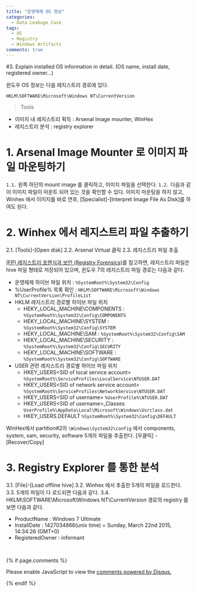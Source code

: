 ```yaml
---
title: "운영체제 OS 정보"
categories:
  - Data Leakage Case
tags:
  - OS
  - Registry
  - Windows Artifacts
comments: true
---
```


#3. Explain installed OS information in detail. (OS name, install date, registered owner…)

윈도우 OS 정보는 다음 레지스트리 경로에 있다.
```
HKLM\SOFTWARE\Microsoft\Windows NT\CurrentVersion
```

> Tools
- 이미지 내 레지스트리 획득 : Arsenal Image mounter, WinHex 
- 레지스트리 분석 : registry explorer

# 1. Arsenal Image Mounter 로 이미지 파일 마운팅하기
`1.1.` 왼쪽 하단의 mount image 를 클릭하고, 이미지 파일을 선택한다.
`1.2.` 다음과 같이 이미지 파일이 마운트 되어 있는 것을 확인할 수 있다.
이미지 마운팅을 하지 않고, Winhex 에서 이미지를 바로 연후, [Specialist]-[Interpret Image File As Disk]를 하여도 된다.

# 2. Winhex 에서 레지스트리 파일 추출하기
2.1. [Tools]-[Open disk]
2.2. Arsenal Virtual 클릭
2.3. 레지스트리 파일 추출

[(FP) 레지스트리 포렌식과 보안 (Registry Forensics)](https://github.com/proneer/Slides/tree/master/Windows)를 참고하면, 레지스트리 파일은 hive 파일 형태로 저장되어 있으며, 윈도우 7의 레지스트리 파일 경로는 다음과 같다.

- 운영체제 하이브 파일 위치 : `%SystemRoot%\System32\Config`
- %UserProfile% 목록 확인 : `HKLM\SOFTWARE\Microsoft\Windows NT\CurrentVersion\ProfileList`
- HKLM 레지스트리 경로별 하이브 파일 위치
  - HEKY_LOCAL_MACHINE\COMPONENTS : `%SystemRoot%\System32\Config\COMPONENTS`
  - HEKY_LOCAL_MACHINE\SYSTEM : `%SystemRoot%\System32\Config\SYSTEM`
  - HEKY_LOCAL_MACHINE\SAM : `%SystemRoot%\System32\Config\SAM`
  - HEKY_LOCAL_MACHINE\SECURITY : `%SystemRoot%\System32\Config\SECURITY`
  - HEKY_LOCAL_MACHINE\SOFTWARE : `%SystemRoot%\System32\Config\SOFTWARE`
- USER 관련 레지스트리 경로별 하이브 파일 위치
  - HKEY_USERS\<SID of local service account> `%SystemRoot%\ServiceProfiles\LocalService\NTUSER.DAT`
  - HKEY_USERS\<SID of network service account> `%SystemRoot%\ServiceProfiles\NetworkService\NTUSER.DAT`
  - HKEY_USERS\<SID of username> `%UserProfile%\NTUSER.DAT`
  - HKEY_USERS\<SID of username>_Classes `UserProfile%\AppData\Local\Microsoft\Windows\Usrclass.dat`
  - HKEY_USERS\.DEFAULT `%SystemRoot%\System32\Config\DEFAULT`

WinHex에서 partition#2의 `\Windows\System32\config` 에서 components, system, sam, security, software 5개의 파일을 추출한다.
[우클릭] - [Recover/Copy]

# 3. Registry Explorer 를 통한 분석
3.1. [File]-[Load offline hive]
3.2. Winhex 에서 추출한 5개의 파일을 로드한다.
3.3. 5개의 파일이 다 로드되면 다음과 같다.
3.4. HKLM\SOFTWARE\Microsoft\Windows NT\CurrentVersion 경로의 registry 를 보면 다음과 같다.
- ProductName : Windows 7 Ultimate
- InstallDate : 1427034866(unix time) = Sunday, March 22nd 2015, 14:34:26 (GMT+0)
- RegisteredOwner : informant



<br>

{% if page.comments %}

<div id="disqus_thread"></div>
<script>

/**
*  RECOMMENDED CONFIGURATION VARIABLES: EDIT AND UNCOMMENT THE SECTION BELOW TO INSERT DYNAMIC VALUES FROM YOUR PLATFORM OR CMS.
*  LEARN WHY DEFINING THESE VARIABLES IS IMPORTANT: https://disqus.com/admin/universalcode/#configuration-variables*/
/*
var disqus_config = function () {
this.page.url = PAGE_URL;  // Replace PAGE_URL with your page's canonical URL variable
this.page.identifier = PAGE_IDENTIFIER; // Replace PAGE_IDENTIFIER with your page's unique identifier variable
};
*/
(function() { // DON'T EDIT BELOW THIS LINE
var d = document, s = d.createElement('script');
s.src = 'https://https-c0msherl0ck-github-io.disqus.com/embed.js';
s.setAttribute('data-timestamp', +new Date());
(d.head || d.body).appendChild(s);
})();
</script>
<noscript>Please enable JavaScript to view the <a href="https://disqus.com/?ref_noscript">comments powered by Disqus.</a></noscript>
                            
{% endif %}
